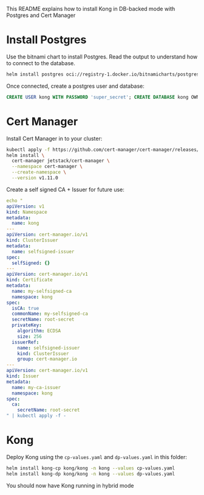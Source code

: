 This README explains how to install Kong in DB-backed mode with Postgres and Cert Manager

# Install Postgres

Use the bitnami chart to install Postgres. Read the output to understand how to connect to the database.

```bash
helm install postgres oci://registry-1.docker.io/bitnamicharts/postgresql -n db --create-namespace
```

Once connected, create a postgres user and database:

```sql
CREATE USER kong WITH PASSWORD 'super_secret'; CREATE DATABASE kong OWNER kong;
```

# Cert Manager

Install Cert Manager in to your cluster:

```bash
kubectl apply -f https://github.com/cert-manager/cert-manager/releases/download/v1.11.0/cert-manager.crds.yaml
helm install \
  cert-manager jetstack/cert-manager \
  --namespace cert-manager \
  --create-namespace \
  --version v1.11.0
```

Create a self signed CA + Issuer for future use:

```yaml
echo "
apiVersion: v1
kind: Namespace
metadata:
  name: kong
---
apiVersion: cert-manager.io/v1
kind: ClusterIssuer
metadata:
  name: selfsigned-issuer
spec:
  selfSigned: {}
---
apiVersion: cert-manager.io/v1
kind: Certificate
metadata:
  name: my-selfsigned-ca
  namespace: kong
spec:
  isCA: true
  commonName: my-selfsigned-ca
  secretName: root-secret
  privateKey:
    algorithm: ECDSA
    size: 256
  issuerRef:
    name: selfsigned-issuer
    kind: ClusterIssuer
    group: cert-manager.io
---
apiVersion: cert-manager.io/v1
kind: Issuer
metadata:
  name: my-ca-issuer
  namespace: kong
spec:
  ca:
    secretName: root-secret
" | kubectl apply -f -
```

# Kong

Deploy Kong using the `cp-values.yaml` and `dp-values.yaml` in this folder:

```bash
helm install kong-cp kong/kong -n kong --values cp-values.yaml
helm install kong-dp kong/kong -n kong --values dp-values.yaml
```

You should now have Kong running in hybrid mode
